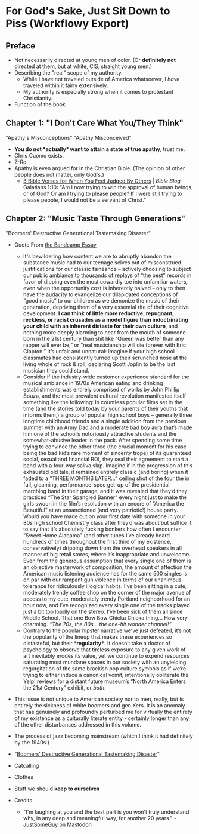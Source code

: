 # For God's Sake, Just Sit Down to Piss (Workflowy Export)

## Preface

- Not necessarily directed at young men of color. (Or **definitely not** directed at them, but at white, CIS, straight young men.)
- Describing the "real" scope of my authority.
  - While I have not traveled outside of America whatsoever, I *have* traveled within it fairly extensively.
  - My authority is especially strong when it comes to protestant Christianity.
- Function of the book.

## Chapter 1: "I Don't Care What You/They Think"

"Apathy's Misconceptions" "Apathy Misconceived"

- **You do not \*actually\* want to attain a state of true apathy**, trust me.
- Chris Cuomo exists.
- Z-Ro
- Apathy is even argued for in the Christian Bible. (The opinion of other people does not matter, only God's.)
  - [3 Bible Verses for When You Feel Judged By Others](https://blog.bible/bible-blog/entry/3-bible-verses-for-when-you-feel-judged-by-others) | *Bible Blog*
    Galatians 1:10: "Am I now trying to win the approval of human beings, or of God? Or am I trying to please people? If I were still trying to please people, I would not be a servant of Christ."

## Chapter 2: "Music Taste Through Generations"

"Boomers' Destructive Generational Tastemaking Disaster"

- Quote From [the Bandcamp Essay](https://bilge.world/bandcamp-streaming-music) 
  - It's bewildering how content we are to abruptly abandon the substance music had to our teenage selves out of misconstrued justifications for our classic fainéance – actively choosing to subject our public ambiance to thousands of replays of “the best” records in favor of dipping even the most cowardly toe into unfamiliar waters, even when the opportunity cost is inherently halved – only to then have the audacity to evangelize our dilapidated conceptions of “good music” to our children as we demonize the music of their generation, depriving them of a very essential rite of their cognitive development. **I can think of little more reductive, repugnant, reckless, or racist crusades as a model figure than indoctrinating your child with an inherent distaste for their own culture**, and nothing more deeply alarming to hear from the mouth of someone born in the 21st century than shit like “Queen was better than any rapper will ever be,” or “real musicianship will die forever with Eric Clapton.” It’s unfair and unnatural: imagine if your high school classmates had consistently turned up their scrunched nose at the living whole of rock & roll, declaring Scott Joplin to be the last musician they could stand.
  - Consider if the industry-wide customer experience standard for the musical ambiance in 1970s American eating and drinking establishments was entirely comprised of works by John Phillip Souza, and the most prevalent cultural revolution manifested itself something like the following: In countless popular films set in the time (and the stories told today by your parents of their youths that informs them,) a group of popular high school boys – generally three longtime childhood friends and a single addition from the previous summer with an Army Dad and a moderate bad boy aura that’s made him one of the school’s notoriously attractive students and the somewhat-abusive leader in the pack. After spending some time trying to convince the other three (the crucial moment for his case being the bad kid’s rare moment of sincerity trope) of its guaranteed social, sexual and financial ROI, they seal their agreement to start a band with a four-way saliva slap. Imagine if in the progression of this exhausted old tale, it remained entirely classic (and boring) when it faded to a “THREE MONTHS LATER...” ceiling shot of the four the in full, gleaming, performance-spec get-up of the presidential marching band in their garage, and it was revealed that they’d they practiced “The Star Spangled Banner” every night just to make the girls swoon in the film’s resolution with an encore of “America the Beautiful” at an unsanctioned (and very patriotic!) house party. Would you have made out on your first date with someone in your 80s high school Chemistry class after they’d was about but suffice it to say that it’s absolutely fucking bonkers how often I encounter “Sweet Home Alabama” (and other tunes I’ve already heard hundreds of times throughout the first third of my existence, conservatively) dripping down from the overhead speakers in all manner of big retail stores, where it’s inappropriate and unwelcome. Even from the generous assumption that every single one of them is an objective masterwork of composition, the amount of affection the American music listening audience has for the same 500 singles is on par with our rampant gun violence in terms of our unanimous tolerance for ridiculously illogical habits. I’ve been sitting in a cute, moderately trendy coffee shop on the corner of the major avenue of access to my cute, moderately trendy Portland neighborhood for an hour now, and I’ve recognized every single one of the tracks played just a bit too loudly on the stereo. I’ve been sick of them all since Middle School. That one Bow Bow Chicka Chicka thing… How very charming. *“The 70s, the 80s… the one-hit wonder channel!”*
  - Contrary to the popular hipster narrative we’ve just defeated, it’s not the popularity of the lineup that makes these experiences so distasteful, but their ***regularity\***. It doesn’t take a doctor of psychology to observe that tireless exposure to any given work of art inevitably erodes its value, yet we continue to expend resources saturating most mundane spaces in our society with an unyielding regurgitation of the same brackish pop culture symbols as if we’re trying to either induce a canonical vomit, intentionally obliterate the Yelp! reviews for a distant future museum’s “North America Enters the 21st Century” exhibit, or *both*.
- This issue is not unique to American society nor to men, really, but is entirely the sickness of white boomers and gen Xers. It is an anomaly that has genuinely and profoundly perturbed me for virtually the entirety of my existence as a culturally literate entity - certainly longer than any of the other disturbances addressed in this volume.
- The process of jazz becoming mainstream (which I think it had definitely by the 1940s.)
- "[Boomers' Destructive Generational Tastemaking Disaster](https://www.davidblue.wtf/boomers-destructive-generational-tastemaking-disaster/)"

- Catcalling
- Clothes
- Stuff we should **keep to ourselves**

- Credits
  - "I'm laughing at you and the best part is you won't truly understand why, in any deep and meaningful way, for another 20 years." - [JustSomeGuy on Mastodon](https://mastodon.online/@JustSomeGuy/104689299479520224) 
